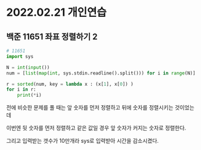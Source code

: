 #  2022.02.21 개인연습

## 백준 11651 좌표 정렬하기 2



```python
# 11651
import sys

N = int(input())
num = [list(map(int, sys.stdin.readline().split())) for i in range(N)]

r = sorted(num, key = lambda x : (x[1], x[0]) )
for i in r:
    print(*i)
```

전에 비슷한 문제를 풀 때는 앞 숫자를 먼저 정렬하고 뒤에 숫자를 정렬시키는 것이었는데

이번엔 뒷 숫자를 먼저 정렬하고 같은 값일 경우 앞 숫자가 커지는 숫자로 정렬한다.

그리고 입력받는 갯수가 10만개라 sys로 입력받아 시간을 감소시켰다.

